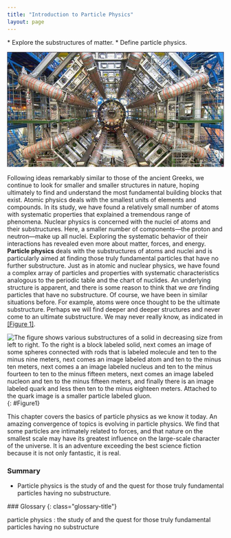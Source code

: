 ```yaml
---
title: "Introduction to Particle Physics"
layout: page
---
```


<div class="abstract" markdown="1">
* Explore the substructures of matter.
* Define particle physics.
</div>

 ![Inside part of the Large Hadron Collider; complex system of machinery and electronics, with a person for scale](../resources/Figure_34_00_01_D.jpg "Part of the Large Hadron Collider at CERN, on the border of Switzerland and France. The LHC is a particle accelerator, designed to study fundamental particles. (credit: Image Editor, Flickr)")

Following ideas remarkably similar to those of the ancient Greeks, we continue to look for smaller and smaller structures in nature, hoping ultimately to find and understand the most fundamental building blocks that exist. Atomic physics deals with the smallest units of elements and compounds. In its study, we have found a relatively small number of atoms with systematic properties that explained a tremendous range of phenomena. Nuclear physics is concerned with the nuclei of atoms and their substructures. Here, a smaller number of components—the proton and neutron—make up all nuclei. Exploring the systematic behavior of their interactions has revealed even more about matter, forces, and energy. **Particle physics** deals with the substructures of atoms and nuclei and is particularly aimed at finding those truly fundamental particles that have no further substructure. Just as in atomic and nuclear physics, we have found a complex array of particles and properties with systematic characteristics analogous to the periodic table and the chart of nuclides. An underlying structure is apparent, and there is some reason to think that we *are* finding particles that have no substructure. Of course, we have been in similar situations before. For example, atoms were once thought to be the ultimate substructure. Perhaps we will find deeper and deeper structures and never come to an ultimate substructure. We may never really know, as indicated in [[Figure 1]](#Figure1).

 ![The figure shows various substructures of a solid in decreasing size from left to right. To the right is a block labeled solid, next comes an image of some spheres connected with rods that is labeled molecule and ten to the minus nine meters, next comes an image labeled atom and ten to the minus ten meters, next comes a an image labeled nucleus and ten to the minus fourteen to ten to the minus fifteen meters, next comes an image labeled nucleon and ten to the minus fifteen meters, and finally there is an image labeled quark and less then ten to the minus eighteen meters. Attached to the quark image is a smaller particle labeled gluon.](../resources/Figure_34_00_02.jpg "The properties of matter are based on substructures called molecules and atoms. Atoms have the substructure of a nucleus with orbiting electrons, the interactions of which explain atomic properties. Protons and neutrons, the interactions of which explain the stability and abundance of elements, form the substructure of nuclei. Protons and neutrons are not fundamental&#x2014;they are composed of quarks. Like electrons and a few other particles, quarks may be the fundamental building blocks of all there is, lacking any further substructure. But the story is not complete, because quarks and electrons may have substructure smaller than details that are presently observable."){: #Figure1}

This chapter covers the basics of particle physics as we know it today. An amazing convergence of topics is evolving in particle physics. We find that some particles are intimately related to forces, and that nature on the smallest scale may have its greatest influence on the large-scale character of the universe. It is an adventure exceeding the best science fiction because it is not only fantastic, it is real.

### Summary

*  Particle physics is the study of and the quest for those truly fundamental particles having no substructure.

<div class="glossary" markdown="1">
### Glossary
{: class="glossary-title"}

particle physics
: the study of and the quest for those truly fundamental particles having no substructure


</div>
